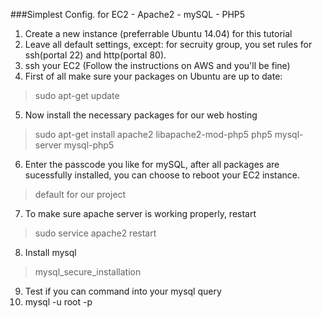 ###Simplest Config. for EC2 - Apache2 - mySQL - PHP5

1. Create a new instance (preferrable Ubuntu 14.04) for this tutorial
2. Leave all default settings, except: for secruity group, you set rules for ssh(portal 22) and http(portal 80).
3. ssh your EC2 (Follow the instructions on AWS and you'll be fine)
4. First of all make sure your packages on Ubuntu are up to date:
> sudo apt-get update
5. Now install the necessary packages for our web hosting
> sudo apt-get install apache2 libapache2-mod-php5 php5 mysql-server mysql-php5

6. Enter the passcode you like for mySQL, after all packages are sucessfully installed, you can choose to reboot your EC2 instance.
> default for our project

7. To make sure apache server is working properly, restart

> sudo service apache2 restart
> 
8. Install mysql
> mysql_secure_installation
9. Test if you can command into your mysql query
10. mysql -u root -p

